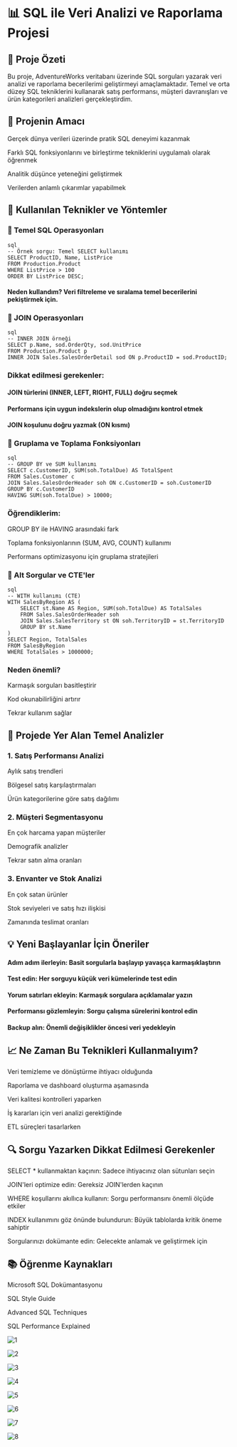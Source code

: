 # 📊 SQL ile Veri Analizi ve Raporlama Projesi
## 🌟 Proje Özeti
Bu proje, AdventureWorks veritabanı üzerinde SQL sorguları yazarak veri analizi ve raporlama becerilerimi geliştirmeyi amaçlamaktadır. Temel ve orta düzey SQL tekniklerini kullanarak satış performansı, müşteri davranışları ve ürün kategorileri analizleri gerçekleştirdim.

## 🎯 Projenin Amacı
Gerçek dünya verileri üzerinde pratik SQL deneyimi kazanmak

Farklı SQL fonksiyonlarını ve birleştirme tekniklerini uygulamalı olarak öğrenmek

Analitik düşünce yeteneğini geliştirmek

Verilerden anlamlı çıkarımlar yapabilmek

## 🔧 Kullanılan Teknikler ve Yöntemler
### 📌 Temel SQL Operasyonları
```
sql
-- Örnek sorgu: Temel SELECT kullanımı
SELECT ProductID, Name, ListPrice
FROM Production.Product
WHERE ListPrice > 100
ORDER BY ListPrice DESC;
```

#### Neden kullandım? Veri filtreleme ve sıralama temel becerilerini pekiştirmek için.

### 📌 JOIN Operasyonları
```
sql
-- INNER JOIN örneği
SELECT p.Name, sod.OrderQty, sod.UnitPrice
FROM Production.Product p
INNER JOIN Sales.SalesOrderDetail sod ON p.ProductID = sod.ProductID;
```

### Dikkat edilmesi gerekenler:

#### JOIN türlerini (INNER, LEFT, RIGHT, FULL) doğru seçmek

#### Performans için uygun indekslerin olup olmadığını kontrol etmek

#### JOIN koşulunu doğru yazmak (ON kısmı)

### 📌 Gruplama ve Toplama Fonksiyonları

```
sql
-- GROUP BY ve SUM kullanımı
SELECT c.CustomerID, SUM(soh.TotalDue) AS TotalSpent
FROM Sales.Customer c
JOIN Sales.SalesOrderHeader soh ON c.CustomerID = soh.CustomerID
GROUP BY c.CustomerID
HAVING SUM(soh.TotalDue) > 10000;
```

### Öğrendiklerim:

GROUP BY ile HAVING arasındaki fark

Toplama fonksiyonlarının (SUM, AVG, COUNT) kullanımı

Performans optimizasyonu için gruplama stratejileri

### 📌 Alt Sorgular ve CTE'ler
```
sql
-- WITH kullanımı (CTE)
WITH SalesByRegion AS (
    SELECT st.Name AS Region, SUM(soh.TotalDue) AS TotalSales
    FROM Sales.SalesOrderHeader soh
    JOIN Sales.SalesTerritory st ON soh.TerritoryID = st.TerritoryID
    GROUP BY st.Name
)
SELECT Region, TotalSales
FROM SalesByRegion
WHERE TotalSales > 1000000;
``` 
### Neden önemli?

Karmaşık sorguları basitleştirir

Kod okunabilirliğini artırır

Tekrar kullanım sağlar

## 🚀 Projede Yer Alan Temel Analizler
### 1. Satış Performansı Analizi
Aylık satış trendleri

Bölgesel satış karşılaştırmaları

Ürün kategorilerine göre satış dağılımı

### 2. Müşteri Segmentasyonu
En çok harcama yapan müşteriler

Demografik analizler

Tekrar satın alma oranları

### 3. Envanter ve Stok Analizi
En çok satan ürünler

Stok seviyeleri ve satış hızı ilişkisi

Zamanında teslimat oranları

## 💡 Yeni Başlayanlar İçin Öneriler
#### Adım adım ilerleyin: Basit sorgularla başlayıp yavaşça karmaşıklaştırın

#### Test edin: Her sorguyu küçük veri kümelerinde test edin

#### Yorum satırları ekleyin: Karmaşık sorgulara açıklamalar yazın

#### Performansı gözlemleyin: Sorgu çalışma sürelerini kontrol edin

#### Backup alın: Önemli değişiklikler öncesi veri yedekleyin

## 📈 Ne Zaman Bu Teknikleri Kullanmalıyım?
Veri temizleme ve dönüştürme ihtiyacı olduğunda

Raporlama ve dashboard oluşturma aşamasında

Veri kalitesi kontrolleri yaparken

İş kararları için veri analizi gerektiğinde

ETL süreçleri tasarlarken

## 🔍 Sorgu Yazarken Dikkat Edilmesi Gerekenler
SELECT * kullanmaktan kaçının: Sadece ihtiyacınız olan sütunları seçin

JOIN'leri optimize edin: Gereksiz JOIN'lerden kaçının

WHERE koşullarını akıllıca kullanın: Sorgu performansını önemli ölçüde etkiler

INDEX kullanımını göz önünde bulundurun: Büyük tablolarda kritik öneme sahiptir

Sorgularınızı dokümante edin: Gelecekte anlamak ve geliştirmek için

## 📚 Öğrenme Kaynakları
Microsoft SQL Dokümantasyonu

SQL Style Guide

Advanced SQL Techniques

SQL Performance Explained

![1](./images/1.png)

![2](./images/2.png)

![3](./images/3.png)

![4](./images/4.png)

![5](./images/5.png)

![6](./images/6.png)

![7](./images/7.png)

![8](./images/8.png)